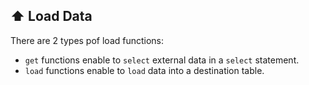 ## ⬆️ Load Data

There are 2 types pof load functions:

- `get` functions enable to `select` external data in a `select` statement.
- `load` functions enable to `load` data into a destination table.
